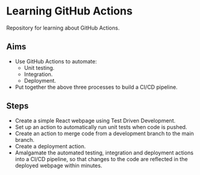 # Learning GitHub Actions

Repository for learning about GitHub Actions.

## Aims
- Use GitHub Actions to automate:
  - Unit testing.
  - Integration.
  - Deployment.
- Put together the above three processes to build a CI/CD pipeline.

## Steps
- Create a simple React webpage using Test Driven Development.
- Set up an action to automatically run unit tests when code is pushed.
- Create an action to merge code from a development branch to the main branch.
- Create a deployment action.
- Amalgamate the automated testing, integration and deployment actions into a CI/CD pipeline, so that changes to the code are reflected in the deployed webpage within minutes.